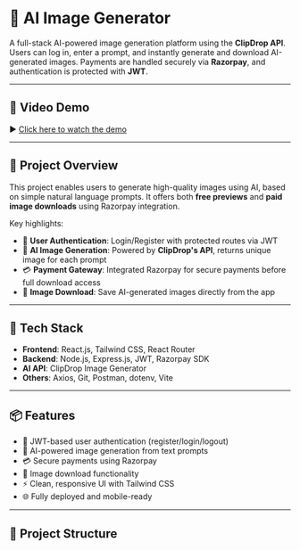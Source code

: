 
# 🧠 AI Image Generator

A full-stack AI-powered image generation platform using the **ClipDrop API**. Users can log in, enter a prompt, and instantly generate and download AI-generated images. Payments are handled securely via **Razorpay**, and authentication is protected with **JWT**.

---

## 🎥 Video Demo

▶️ [Click here to watch the demo](https://your-video-link.com)

---

## 📖 Project Overview

This project enables users to generate high-quality images using AI, based on simple natural language prompts. It offers both **free previews** and **paid image downloads** using Razorpay integration.

Key highlights:

- 👤 **User Authentication**: Login/Register with protected routes via JWT  
- 🎨 **AI Image Generation**: Powered by **ClipDrop's API**, returns unique image for each prompt  
- 💳 **Payment Gateway**: Integrated Razorpay for secure payments before full download access  
- 💾 **Image Download**: Save AI-generated images directly from the app  

---

## 🔧 Tech Stack

- **Frontend**: React.js, Tailwind CSS, React Router
- **Backend**: Node.js, Express.js, JWT, Razorpay SDK
- **AI API**: ClipDrop Image Generator
- **Others**: Axios, Git, Postman, dotenv, Vite

---

## 📦 Features

- 🔐 JWT-based user authentication (register/login/logout)
- 🧠 AI-powered image generation from text prompts
- 💳 Secure payments using Razorpay
- 💾 Image download functionality
- ⚡ Clean, responsive UI with Tailwind CSS
- 🌐 Fully deployed and mobile-ready

---

## 📁 Project Structure


